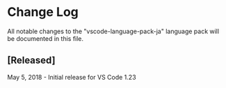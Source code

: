# Change Log
All notable changes to the "vscode-language-pack-ja" language pack will be documented in this file.

## [Released]
May 5, 2018 - Initial release for VS Code 1.23
